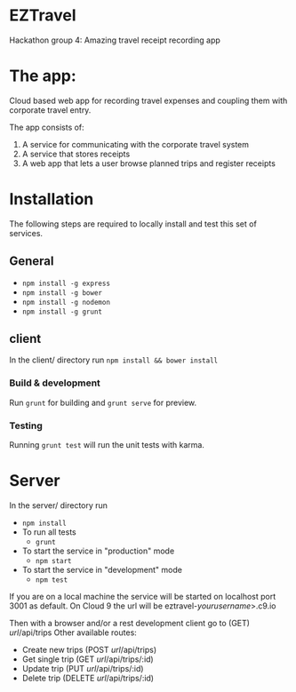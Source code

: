 # EZTravel
Hackathon group 4: Amazing travel receipt recording app

The app:
========
Cloud based web app for recording travel expenses and coupling them with corporate travel entry.

The app consists of:
1. A service for communicating with the corporate travel system
1. A service that stores receipts
1. A web app that lets a user browse planned trips and register receipts

# Installation
The following steps are required to locally install and test this set of services.

## General
* `npm install -g express`
* `npm install -g bower`
* `npm install -g nodemon`
* `npm install -g grunt`

## client

In the client/ directory run
`npm install && bower install`

### Build & development

Run `grunt` for building and `grunt serve` for preview.

### Testing

Running `grunt test` will run the unit tests with karma.

# Server
In the server/ directory run
  * `npm install`
  * To run all tests
    * `grunt`
  * To start the service in "production" mode
    * `npm start`
  * To start the service in "development" mode
    * `npm test`

If you are on a local machine the service will be started on localhost port 3001 as default.
On Cloud 9 the url will be eztravel-_yourusername_>.c9.io

Then with a browser and/or a rest development client go to (GET) _url_/api/trips
Other available routes:
  * Create new trips (POST _url_/api/trips)
  * Get single trip (GET _url_/api/trips/:id)
  * Update trip (PUT _url_/api/trips/:id)
  * Delete trip (DELETE _url_/api/trips/:id)

